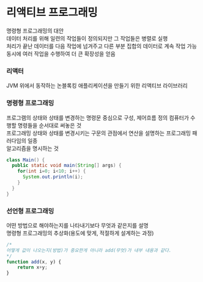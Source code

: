 # 리액티브 프로그래밍
명령형 프로그래밍의 대안  
데이터 처리를 위해 일련의 작업들이 정의되지만 그 작업들은 병렬로 실행  
처리가 끝난 데이터를 다음 작업에 넘겨주고 다른 부분 집합의 데이터로 계속 작업 가능  
동시에 여러 작업을 수행하여 더 큰 확장성을 얻음

### 리액터
JVM 위에서 동작하는 논블록킹 애플리케이션을 만들기 위한 리액티브 라이브러리



### 명령형 프로그래밍
프로그램의 상태와 상태를 변경하는 명령문 중심으로 구성, 제어흐름 정의
컴퓨터가 수행할 명령들을 순서대로 써놓은 것  
프로그래밍 상태와 상태를 변경시키는 구문의 관점에서 연산을 설명하는 프로그래밍 패러다임의 일종  
알고리즘을 명시하는 것
```java
class Main() {
  public static void main(String[] args) {
    for(int i=0; i<10; i++) {
      System.out.println(i);
    }
  }
}
```

### 선언형 프로그래밍
어떤 방법으로 해야하는지를 나타내기보다 무엇과 같은지를 설명  
명령형 프로그래밍의 추상화(용도에 맞게, 적절하게 설계하는 과정)
```js
/*
어떻게 값이 나오는지(방법)가 중요한게 아니라 add(무엇)가 내부 내용과 같다.
*/
function add(x, y) {
    return x+y;
}
```